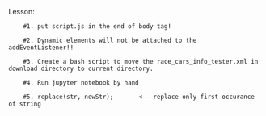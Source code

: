 Lesson:

        #1. put script.js in the end of body tag!

        #2. Dynamic elements will not be attached to the addEventListener!!

        #3. Create a bash script to move the race_cars_info_tester.xml in download directory to current directory. 

        #4. Run jupyter notebook by hand 

        #5. replace(str, newStr);       <-- replace only first occurance of string 